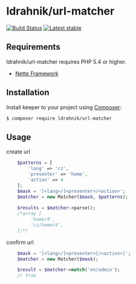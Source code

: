 ldrahnik/url-matcher
======

[![Build Status](https://travis-ci.org/ldrahnik/url-matcher.svg)](https://travis-ci.org/ldrahnik/url-matcher)
[![Latest stable](https://img.shields.io/packagist/v/ldrahnik/url-matcher.svg)](https://packagist.org/packages/ldrahnik/url-matcher)

Requirements
------------

ldrahnik/url-matcher requires PHP 5.4 or higher.

- [Nette Framework](https://github.com/nette/nette)

Installation
------------

Install keeper to your project using  [Composer](http://getcomposer.org/):

```sh
$ composer require ldrahnik/url-matcher
```

Usage
-----

create url

```php
    $patterns = [
		'lang' => 'cz',
		'presenter' => 'home',
		'action' => 4
	];
	$mask = '[<lang>/]<presenter>/<action>';
	$matcher = new Matcher($mask, $patterns);
	
    $results = $matcher->parse();
    /*array [
		 'home/4',
		 'cz/home/4',
	];*/
```

confirm url

```php
	$mask = '[<lang>/]<presenter>[/<action>]';
	$matcher = new Matcher($mask);

	$result = $matcher->match('en/admin');
	// true
```
